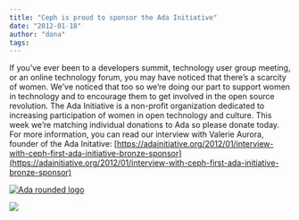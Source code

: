 ```yaml
---
title: "Ceph is proud to sponsor the Ada Initiative"
date: "2012-01-18"
author: "dona"
tags: 
---
```


If you’ve ever been to a developers summit, technology user group meeting, or an online technology forum, you may have noticed that there’s a scarcity of women. We’ve noticed that too so we’re doing our part to support women in technology and to encourage them to get involved in the open source revolution. The Ada Initiative is a non-profit organization dedicated to increasing participation of women in open technology and culture. This week we’re matching individual donations to Ada so please donate today. For more information, you can read our interview with Valerie Aurora, founder of the Ada Initative: [https://adainitiative.org/2012/01/interview-with-ceph-first-ada-initiative-bronze-sponsor](https://adainitiative.org/2012/01/interview-with-ceph-first-ada-initiative-bronze-sponsor)

[![](images/logo-rounded-1.png "Ada rounded logo")](http://ceph.com/wp-content/uploads/2012/01/logo-rounded-1.png)

![](http://track.hubspot.com/__ptq.gif?a=268973&k=14&bu=http://ceph.com&r=http://ceph.com/community/ceph-is-proud-to-sponsor-the-ada-initiative-2/&bvt=rss&p=wordpress)
